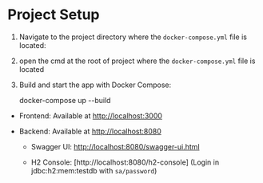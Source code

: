 # Project Setup

1. Navigate to the project directory where the `docker-compose.yml` file is located:

2. open the cmd at the root of project where the `docker-compose.yml` file is located

3. Build and start the app with Docker Compose:
	
	docker-compose up --build
    



- Frontend: Available at [http://localhost:3000](http://localhost:4200)

- Backend: Available at [http://localhost:8080](http://localhost:8080)

  * Swagger UI: [http://localhost:8080/swagger-ui.html](http://localhost:8080/swagger-ui.html)

  * H2 Console: [http://localhost:8080/h2-console] (Login in jdbc:h2:mem:testdb with `sa/password`)